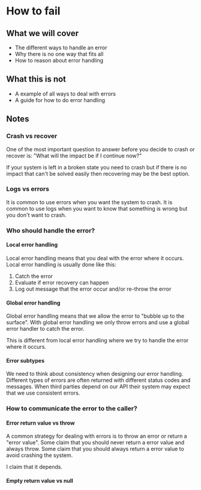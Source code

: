 # How to fail

## What we will cover

- The different ways to handle an error
- Why there is no one way that fits all
- How to reason about error handling

## What this is not

- A example of all ways to deal with errors
- A guide for how to do error handling

## Notes

### Crash vs recover

One of the most important question to answer before you decide to crash or recover is:
"What will the impact be if I continue now?"

If your system is left in a broken state you need to crash but if there is no impact that can't be solved easily then recovering may be the best option.

### Logs vs errors

It is common to use errors when you want the system to crash.
It is common to use logs when you want to know that something is wrong but you don't want to crash.

### Who should handle the error?

#### Local error handling

Local error handling means that you deal with the error where it occurs.
Local error handling is usually done like this:

1. Catch the error
2. Evaluate if error recovery can happen
3. Log out message that the error occur and/or re-throw the error

#### Global error handling

Global error handling means that we allow the error to "bubble up to the surface".
With global error handling we only throw errors and use a global error handler to catch the error.

This is different from local error handling where we try to handle the error where it occurs.

#### Error subtypes

We need to think about consistency when designing our error handling.
Different types of errors are often returned with different status codes and messages.
When third parties depend on our API their system may expect that we use consistent errors.

### How to communicate the error to the caller?

#### Error return value vs throw

A common strategy for dealing with errors is to throw an error or return a "error value".
Some claim that you should never return a error value and always throw.
Some claim that you should always return a error value to avoid crashing the system.

I claim that it depends.

#### Empty return value vs null
